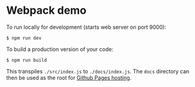 # Webpack demo

To run locally for development (starts web server on port 9000):

```
$ npm run dev
```

To build a production version of your code:

```
$ npm run build
```

This transpiles `./src/index.js` to `./docs/index.js`. The `docs` directory can
then be used as the root for [Github Pages
hosting](https://docs.github.com/en/pages/getting-started-with-github-pages/configuring-a-publishing-source-for-your-github-pages-site).
